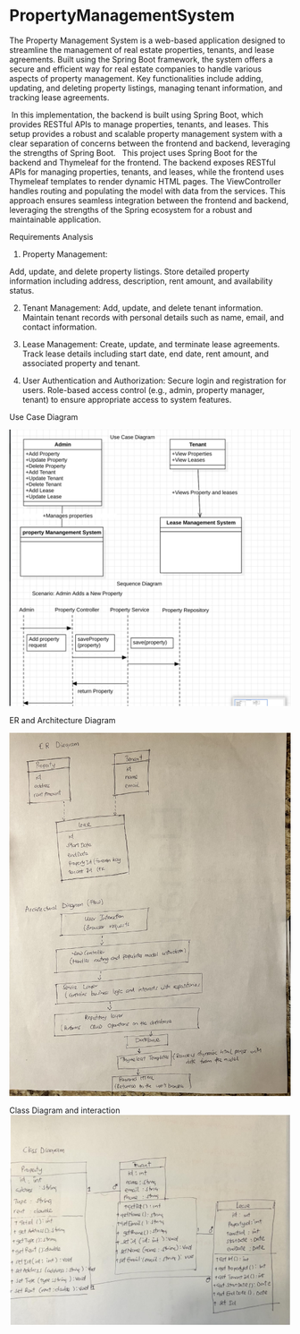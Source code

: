 # PropertyManagementSystem
The Property Management System is a web-based application designed to streamline the management of real estate properties, tenants, and lease agreements. Built using the Spring Boot framework, the system offers a secure and efficient way for real estate companies to handle various aspects of property management. Key functionalities include adding, updating, and deleting property listings, managing tenant information, and tracking lease agreements.  


 In this implementation, the backend is built using Spring Boot, which provides RESTful APIs to manage properties, tenants, and leases. 
This setup provides a robust and scalable property management system with a clear separation of concerns between the frontend and backend, leveraging the strengths of  Spring Boot.
  This project uses Spring Boot for the backend and Thymeleaf for the frontend. The backend exposes RESTful APIs for managing properties, tenants, and leases, while the frontend uses Thymeleaf templates to render dynamic HTML pages. The ViewController handles routing and populating the model with data from the services.
This approach ensures seamless integration between the frontend and backend, leveraging the strengths of the Spring ecosystem for a robust and maintainable application.

Requirements Analysis

1) Property Management:

Add, update, and delete property listings.
Store detailed property information including address, description, rent amount, and availability status.

2) Tenant Management:
Add, update, and delete tenant information.
Maintain tenant records with personal details such as name, email, and contact information.

3) Lease Management:
Create, update, and terminate lease agreements.
Track lease details including start date, end date, rent amount, and associated property and tenant.

4) User Authentication and Authorization:
Secure login and registration for users.
Role-based access control (e.g., admin, property manager, tenant) to ensure appropriate access to system features.


Use Case Diagram

![7EC87701-9F86-450D-8A0B-1EAFDFE4C4AD.jpeg](src%2Fmain%2Fjava%2Fmiu%2Fedu%2FSpringSecurity%2Fimages%2F7EC87701-9F86-450D-8A0B-1EAFDFE4C4AD.jpeg)



ER and Architecture Diagram

![IMG_8939.jpg](src%2Fmain%2Fjava%2Fmiu%2Fedu%2FSpringSecurity%2Fimages%2FIMG_8939.jpg)


Class Diagram and interaction 
![FA6F1482-7211-4141-B227-2C15FB634298.jpeg](src%2Fmain%2Fjava%2Fmiu%2Fedu%2FSpringSecurity%2Fimages%2FFA6F1482-7211-4141-B227-2C15FB634298.jpeg)